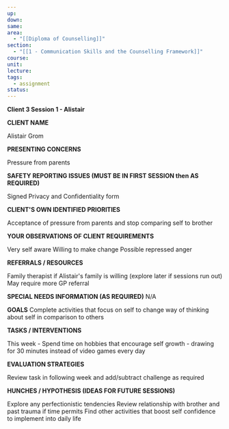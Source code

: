 ```yaml
---
up: 
down: 
same: 
area:
  - "[[Diploma of Counselling]]"
section:
  - "[[1 - Communication Skills and the Counselling Framework]]"
course: 
unit: 
lecture: 
tags:
  - assignment
status:
---
```

**Client 3 Session 1 - Alistair**

  

**CLIENT NAME**

Alistair Grom

  

**PRESENTING CONCERNS**

Pressure from parents

  

**SAFETY REPORTING ISSUES (MUST BE IN FIRST SESSION then AS REQUIRED)**

Signed Privacy and Confidentiality form

  

**CLIENT'S OWN IDENTIFIED PRIORITIES**

Acceptance of pressure from parents and stop comparing self to brother

  

**YOUR OBSERVATIONS OF CLIENT REQUIREMENTS**

Very self aware
Willing to make change
Possible repressed anger
  

**REFERRALS / RESOURCES**

Family therapist if Alistair's family is willing (explore later if sessions run out)
May require more GP referral

  

**SPECIAL NEEDS INFORMATION (AS REQUIRED)**
N/A

  

**GOALS**
Complete activities that focus on self to change way of thinking about self in comparison to others

  

**TASKS / INTERVENTIONS**

This week - Spend time on hobbies that encourage self growth - drawing for 30 minutes instead of video games every day

  

**EVALUATION STRATEGIES**

Review task in following week and add/subtract challenge as required

  

**HUNCHES / HYPOTHESIS (IDEAS FOR FUTURE SESSIONS)**

Explore any perfectionistic tendencies
Review relationship with brother and past trauma if time permits
Find other activities that boost self confidence to implement into daily life